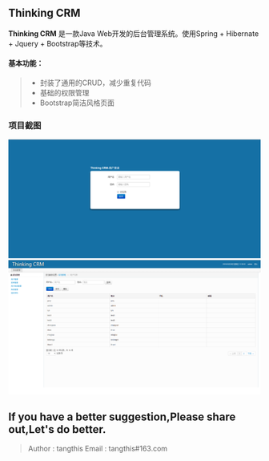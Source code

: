 Thinking CRM
------

**Thinking CRM** 是一款Java Web开发的后台管理系统。使用Spring + Hibernate + Jquery + Bootstrap等技术。


#### 基本功能：
> * 封装了通用的CRUD，减少重复代码
> * 基础的权限管理
> * Bootstrap简洁风格页面

### 项目截图

![image](https://github.com/tangthis/thinkingcrm/blob/master/WebRoot/img/用户登录.png)
![image](https://github.com/tangthis/thinkingcrm/blob/master/WebRoot/img/系统管理界面.png)



## If you have a better suggestion,Please share out,Let's do better.
> Author : tangthis
> Email : tangthis#163.com

